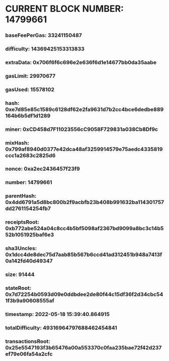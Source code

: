 # CURRENT BLOCK NUMBER: 14799661

### baseFeePerGas: 33241150487
### difficulty: 14369425153313833
### extraData: 0x706f6f6c696e2e636f6d1e14677bb0da35aabe
### gasLimit: 29970677
### gasUsed: 15578102
### hash: 0xe7d85e85c1589c6128df62e2fa9631d7b2cc4bce6dedbe889164b6b5df1d1289
### miner: 0xCD458d7F11023556cC9058F729831a038Cb8Df9c
### mixHash: 0x799af8940d0377e42dca48af3259914579e75aedc4335819ccc1a2683c2825d6
### nonce: 0xa2ec2436457f23f9
### number: 14799661
### parentHash: 0x4dd6791a5d8bc800b2f9acbfb23b408b991632ba114301757dd2761154254fb7
### receiptsRoot: 0xb772abe524a04c8cc4b5bf5098af2367bd9099a8bc3c14b552b1051925baf6e3
### sha3Uncles: 0x1dcc4de8dec75d7aab85b567b6ccd41ad312451b948a7413f0a142fd40d49347
### size: 91444
### stateRoot: 0x7d72254b0593d09e0ddbdee2de80f44c15df36f2d34cbc541f3b9a90608555af
### timestamp: 2022-05-18 15:39:40.864915
### totalDifficulty: 49316964797688462454841
### transactionsRoot: 0x25e5547193f3b65476a00a553370c0faa235bae72f42d237ef79e06fa54a2cfc
